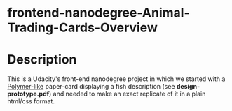 frontend-nanodegree-Animal-Trading-Cards-Overview
===============================

# Description
This is a Udacity's front-end nanodegree project in which we started with a [Polymer-like](https://www.polymer-project.org/1.0/) paper-card displaying a fish description (see __design-prototype.pdf__) and needed to make an exact replicate of it in a plain html/css format.
  
